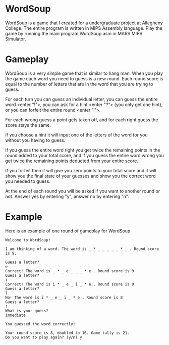 # WordSoup

WordSoup is a game that I created for a undergraduate project at Allegheny College. The entire program is written in MIPS Assembly language. Play the game by running the main program WordSoup.asm in MARS MIPS Simulator. 

# Gameplay

WordSoup is a very simple game that is similar to hang man. When you play the game each word you need to guess is a new round.
Each round score is equal to the number of letters that are in the word that you are trying to guess. 

For each turn you can guess an individual letter, you can guess the entire word <enter "!">, you can ask for a hint <enter "?"> (you only get one hint), or you can forfeit the entire round <enter ".">. 

For each wrong guess a point gets taken off, and for each right guess the score stays the same.

If you choose a hint it will input one of the letters of the word for you without you having to guess. 

If you guess the entire word right you get twice the remaining points in the round added to your total score, and if you guess the entire word wrong you get twice the remaining points deducted from your entire score.

If you forfeit then it will give you zero points to your total score and it will show you the final state of your guesses and show you the correct word you needed to guess. 

At the end of each round you will be asked if you want to another round or not. Answer yes by entering "y", answer no by entering "n".

# Example
Here is an example of one round of gameplay for WordSoup
```shell
Welcome to WordSoup!

I am thinking of a word. The word is _ * _ _ _ _ _ * _ . Round score is 9.

Guess a letter?
e
Correct! The word is _ * _ e _ _ _ * e . Round score is 9
Guess a letter?
i
Correct! The word is i * _ e _ i _ * e . Round score is 9
Guess a letter?
l
No! The word is i * _ e _ i _ * e . Round score is 8
Guess a letter?
!
What is your guess?
immediate

You guessed the word correctly!

Your round score is 8, doubled to 16. Game tally is 21.
Do you want to play again? (y/n) y
```
